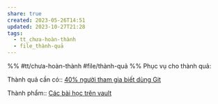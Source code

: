 ```yaml
---
share: true
created: 2023-05-26T14:51
updated: 2023-10-27T21:28
tags:
  - tt_chưa-hoàn-thành
  - file_thành-quả
---
```

%%
#tt/chưa-hoàn-thành 
#file/thành-quả
%%
Phục vụ cho thành quả:

Thành quả cần có:: [40% người tham gia biết dùng Git](./40%25%20ng%C6%B0%E1%BB%9Di%20tham%20gia%20bi%E1%BA%BFt%20d%C3%B9ng%20Git.md)

Thành phẩm:: [Các bài học trên vault](../../../C%20Obsidian,%20qu%E1%BA%A3n%20l%C3%BD%20d%E1%BB%B1%20%C3%A1n%20v%C3%A0%20c%C3%B4ng%20c%E1%BB%A5%20ngh%C4%A9/3%20Th%C3%A0nh%20ph%E1%BA%A9m/C%C3%A1c%20b%C3%A0i%20h%E1%BB%8Dc%20tr%C3%AAn%20vault/index.md)
